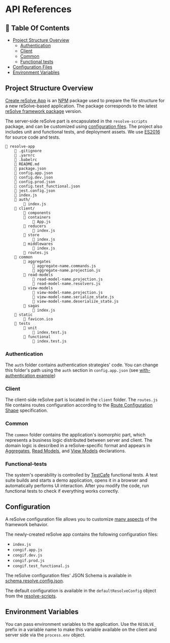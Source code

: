 # API References

## 📑 **Table Of Contents**

- [Project Structure Overview](#project-structure-overview)
  - [Authentication](#authentication)
  - [Client](#client)
  - [Common](#common)
  - [Functional tests](#functional-tests)
- [Configuration Files](#configuration-files)
- [Environment Variables](#environment-variables)


## **Project Structure Overview**

[Create reSolve App](https://www.npmjs.com/package/create-resolve-app) is an [NPM](https://www.npmjs.com/) package used to prepare the file structure for a new reSolve-based application. The package corresponds to the latest [reSolve framework package](https://github.com/reimagined/resolve/) version.

The server-side reSolve part is encapsulated in the `resolve-scripts` package, and can be customized using [configuration files](#configuration-files). The project also includes unit and functional tests, and deployment assets. We use [ES2016](http://2ality.com/2016/01/ecmascript-2016.html) for source code and tests.

```
📁 resolve-app
    📄 .gitignore
    📄 .yarnrc
    📄 .babelrc
    📄 README.md
    📄 package.json
    📄 config.app.json
    📄 config.dev.json
    📄 config.prod.json
    📄 config.test_functional.json
    📄 jest.config.json
    📄 index.js
    📁 auth/
        📄 index.js
    📁 client/
        📁 components
        📁 containers
            📄 App.js
        📁 reducers
            📄 index.js
        📁 store
            📄 index.js
        📁 middlewares
            📄 index.js
        📄 routes.js
    📁 common
        📁 aggregates
            📄 aggregate-name.commands.js
            📄 aggregate-name.projection.js
        📁 read-models
            📄 read-model-name.projection.js
            📄 read-model-name.resolvers.js
        📁 view-models
            📄 view-model-name.projection.js
            📄 view-model-name.serialize_state.js
            📄 view-model-name.deserialize_state.js
        📁 sagas
            📄 index.js
    📁 static
        📄 favicon.ico
    📁 tests
        📁 unit
            📄 index.test.js
        📁 functional
            📄 index.test.js
```

### **Authentication**

The `auth` folder contains authentication strategies' code. You can change this folder's path using the `auth` section in `config.app.json` (see [with-authentication example](../examples/with-authentication/config.app.json))

### **Client**

The client-side reSolve part is located in the `client` folder. The `routes.js` file contains routes configuration according to the [Route Configuration Shape](https://github.com/reacttraining/react-router/tree/master/packages/react-router-config#route-configuration-shape) specification.

### **Common**

The `common` folder contains the application's isomorphic part, which represents a business logic distributed between server and client. The domain logic is described in a reSolve-specific format and appears in [Aggregates](https://github.com/reimagined/resolve/blob/master/docs/Aggregate.md), [Read Models](https://github.com/reimagined/resolve/blob/master/docs/Read%20Model.md), and [View Models](https://github.com/reimagined/resolve/blob/master/docs/View%20Model.md) declarations.

### **Functional-tests**

The system's operability is controlled by [TestCafe](http://devexpress.github.io/testcafe/documentation/using-testcafe/) functional tests. A test suite builds and starts a demo application, opens it in a browser and automatically performs UI interaction. After you modify the code, run functional tests to check if everything works correctly.

## **Configuration**

A reSolve configuration file allows you to customize [many aspects](../packages/core/resolve-scripts/configs/schema.resolve.config.json) of the framework behavior.

The newly-created reSolve app contains the following configuration files:

* `index.js`
* `congif.app.js`
* `congif.dev.js`
* `congif.prod.js`
* `congif.test_functional.js`

The reSolve configuration files' JSON Schema is available in [schema.resolve.config.json](../packages/core/resolve-scripts/configs/schema.resolve.config.json).

The default configuration is available in the `defaultResolveConfig` object from the [resolve-scripts](https://github.com/reimagined/resolve/tree/master/packages/core/resolve-scripts).

## Environment Variables

You can pass environment variables to the application. Use the `RESOLVE_` prefix in a variable name to make this variable available on the client and server side via the `process.env` object.
